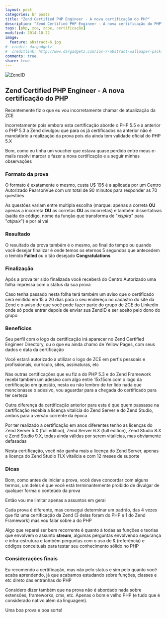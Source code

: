 ```yaml
---
layout: post
categories: br posts
title: "Zend Certified PHP Engineer - A nova certificação do PHP"
description: "Zend Certified PHP Engineer - A nova certificação do PHP"
tags: [php, zce, zcpe, certificação]
modified: 2014-10-22
image:
  feature: abstract-6.jpg
#  credit: dargadgetz
#  creditlink: http://www.dargadgetz.com/ios-7-abstract-wallpaper-pack-for-iphone-5-and-ipod-touch-retina/
comments: true
share: true
---
```

[![ZendID](https://www.zend.com/static-assets/img/zcedirectory/ZCPE-logo-XS.jpg)](https://www.zend.com/en/yellow-pages/ZEND014245)

## Zend Certified PHP Engineer - A nova certificação do PHP
Recentemente fiz o que eu vou incorretamente chamar de atualização da ZCE

Incorretamente pois embora esta certificação aborde o PHP 5.5 e a anterior o PHP 5.3 a Zend divulgou que para os já certificados na anterior não é mandatório a realização da prova pois ela ainda tem validade oficial do PHP 5.X

Bom, como eu tinha um voucher que estava quase perdido entre meus e-mails resolvi marcar e fazer a nova certificação e a seguir minhas observações

### Formato da prova
O formato é exatamente o mesmo, custa U$ 195 é a aplicada por um Centro Autorizado PearsonVue com um total de 90 minutos para responder as 70 questões

As questões variam entre multipla escolha (marque: apenas a correta **OU** apenas a incorreta **OU** as corretas **OU** as incorretas) e também dissertativas (saída do código, nome da função que transforma de "*xispita*" para "*atipsix*") e por aí vai

### Resultado
O resultado da prova também é o mesmo, ao final do tempo ou quando você desejar finalizar é onde temos os eternos 5 segundos que antecedem o temido **Failed** ou o tão desejado **Congratulations**

### Finalização
Após a prova ter sido finalizada você receberá do Centro Autorizado uma folha impressa com o status da sua prova

Caso tenha passado nesta folha terá também um aviso que o certificado será emitido em 15 a 20 dias para o seu endereço no cadastro do site da Zend e o aviso de que você pode fazer parte do grupo de ZCE do Linkedin onde só pode entrar depois de enviar sua ZendID e ser aceito pelo dono do grupo

### Benefícios
Seu perfil com o logo da certificação irá aparecer no Zend Certified Engineer Directory, ou o que eu ainda chamo de Yellow Pages, com seus dados e data da certificação

Você estará autorizado à utilizar o logo de ZCE em perfis pessoais e profissionais, curriculo, sites, assinaturas, etc

Nas outras certificações que eu fiz a do PHP 5.3 e do Zend Framework recebi também um adesivo com algo entre 15x15cm com o logo da certificação em questão, nesta eu não lembro de ter lido nada que mencionasse o adesivo, vou aguardar para a chegada do certificado para ter certeza

Outra diferença da certificação anterior para esta é que quem passasse na certificação recebia a licença vitalícia do Zend Server e do Zend Studio, ambos para a versão corrente da época

Por ter realizado a certificação em anos diferentes tenho as licenças do Zend Server 5.X (full edition), Zend Server 6.X (full edition), Zend Studio 8.X e Zend Studio 9.X, todas ainda válidas por serem vitalícias, mas obviamente defasadas

Nesta certificação, você não ganha mais a licença do Zend Server, apenas a licença do Zend Studio 11.X vitalícia e com 12 meses de suporte

### Dicas
Bom, como antes de iniciar a prova, você deve concordar com alguns termos, um deles é que você está terminantemente proibido de divulgar de qualquer forma o conteúdo da prova

Então vou me limitar apenas a assuntos em geral

Cada prova é diferente, mas consegui determinar um padrão, das 4 vezes que fiz uma certificação da Zend (3 delas foram do PHP e 1 do Zend Framework) mas vou falar sobre a do PHP

Algo que reparei ser bem recorrente é quanto à todas as funções e teorias que envolvem o assunto **stream**, algumas perguntas envolvendo segurança e infra-estrutura e também perguntas com o uso de & (referência) e códigos conceituais para testar seu conhecimento sólido no PHP

### Considerações finais
Eu recomendo a certificação, mas não pelo status e sim pelo quanto você acaba aprendendo, já que acabamos estudando sobre funções, classes e etc direto das entranhas do PHP

Considero dizer também que na prova não é abordado nada sobre extensões, frameworks, cms, etc. Apenas o bom e velho PHP (e tudo que é considerado nativo além da linguagem).

Uma boa prova e boa sorte!
